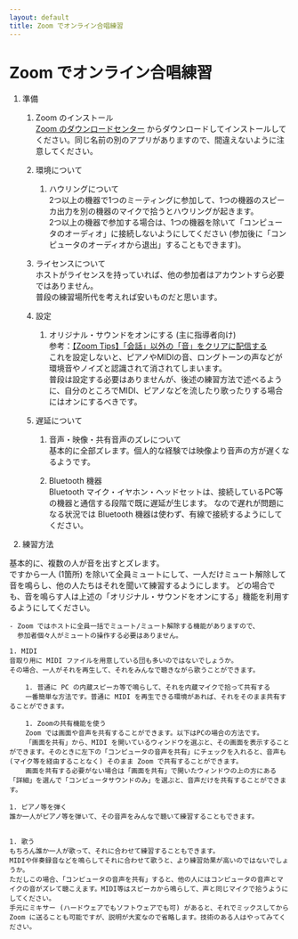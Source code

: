 ```yaml
---
layout: default
title: Zoom でオンライン合唱練習
---
```


# Zoom でオンライン合唱練習

1. 準備

    1. Zoom のインストール  
	[Zoom のダウンロードセンター](https://zoom.us/download) からダウンロードしてインストールしてください。同じ名前の別のアプリがありますので、間違えないように注意してください。

    1. 環境について

        1. ハウリングについて  
		2つ以上の機器で1つのミーティングに参加して、1つの機器のスピーカ出力を別の機器のマイクで拾うとハウリングが起きます。  
		2つ以上の機器で参加する場合は、1つの機器を除いて「コンピュータのオーディオ」に接続しないようにしてください (参加後に「コンピュータのオーディオから退出」することもできます)。
		
    1. ライセンスについて  
	ホストがライセンスを持っていれば、他の参加者はアカウントすら必要ではありません。   
	普段の練習場所代を考えれば安いものだと思います。
	
    1. 設定

        1. オリジナル・サウンドをオンにする (主に指導者向け)  
        参考：[【Zoom Tips】「会話」以外の「音」をクリアに配信する ](https://www.note.lespace.co.jp/n/nd65f7df6f399)  
		これを設定しないと、ピアノやMIDIの音、ロングトーンの声などが環境音やノイズと認識されて消されてしまいます。  
		普段は設定する必要はありませんが、後述の練習方法で述べるように、自分のところでMIDI、ピアノなどを流したり歌ったりする場合にはオンにするべきです。

    1. 遅延について

        1. 音声・映像・共有音声のズレについて  
		基本的に全部ズレます。個人的な経験では映像より音声の方が遅くなるようです。

        1. Bluetooth 機器  
		Bluetooth マイク・イヤホン・ヘッドセットは、接続しているPC等の機器と通信する段階で既に遅延が生じます。
		なので遅れが問題になる状況では Bluetooth 機器は使わず、有線で接続するようにしてください。

1. 練習方法  

基本的に、複数の人が音を出すとズレます。  
ですから一人 (1箇所) を除いて全員ミュートにして、一人だけミュート解除して音を鳴らし、他の人たちはそれを聞いて練習するようにします。
どの場合でも、音を鳴らす人は上述の「オリジナル・サウンドをオンにする」機能を利用するようにしてください。

	- Zoom ではホストに全員一括でミュート/ミュート解除する機能がありますので、
	  参加者個々人がミュートの操作する必要はありません。

    1. MIDI  
	音取り用に MIDI ファイルを用意している団も多いのではないでしょうか。
	その場合、一人がそれを再生して、それをみんなで聴きながら歌うことができます。

	    1. 普通に PC の内蔵スピーカ等で鳴らして、それを内蔵マイクで拾って共有する  
		一番簡単な方法です。普通に MIDI を再生できる環境があれば、それをそのまま共有することができます。

        1. Zoomの共有機能を使う  
		Zoom では画面や音声を共有することができます。以下はPCの場合の方法です。  
		「画面を共有」から、MIDI を開いているウィンドウを選ぶと、その画面を表示することができます。そのときに左下の「コンピュータの音声を共有」にチェックを入れると、音声も (マイク等を経由することなく) そのまま Zoom で共有することができます。  
		画面を共有する必要がない場合は「画面を共有」で開いたウィンドウの上の方にある「詳細」を選んで「コンピュータサウンドのみ」を選ぶと、音声だけを共有することができます。

    1. ピアノ等を弾く
	誰か一人がピアノ等を弾いて、その音声をみんなで聴いて練習することもできます。
	
	
    1. 歌う
	もちろん誰か一人が歌って、それに合わせて練習することもできます。  
	MIDIや伴奏録音などを鳴らしてそれに合わせて歌うと、より練習効果が高いのではないでしょうか。  
	ただしこの場合、「コンピュータの音声を共有」すると、他の人にはコンピュータの音声とマイクの音がズレて聴こえます。MIDI等はスピーカから鳴らして、声と同じマイクで拾うようにしてください。  
	手元にミキサー (ハードウェアでもソフトウェアでも可) があると、それでミックスしてから Zoom に送ることも可能ですが、説明が大変なので省略します。技術のある人はやってみてください。

